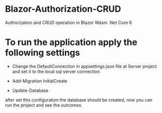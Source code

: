 # Blazor-Authorization-CRUD
Authorization and CRUD operation in Blazor Wasm .Net Core 6

# To run the application apply the following settings
  - Change the DefaultConnection in appsettings.json file at Server project and set it to the local sql server connection
  
  - Add-Migration InitialCreate
  
  - Update-Database
  
after set this configuration the database should be created, now you can run the project and see the outcomes.


